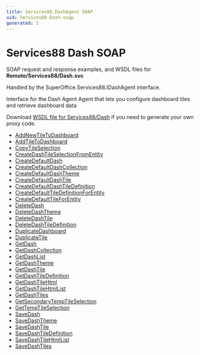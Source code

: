 ```yaml
---
title: Services88.DashAgent SOAP
uid: Services88-Dash-soap
generated: 1
---
```


# Services88 Dash SOAP

SOAP request and response examples, and WSDL files for **Remote/Services88/Dash.svc**

Handled by the <see cref="T:SuperOffice.Services88.IDashAgent">SuperOffice.Services88.IDashAgent</see> interface.

Interface for the Dash Agent
Agent that lets you configure dashboard tiles and retrieve dashboard data

Download [WSDL file for Services88/Dash](../Services88-Dash.md) if you need to generate your own proxy code.

* [AddNewTileToDashboard](AddNewTileToDashboard.md)
* [AddTileToDashboard](AddTileToDashboard.md)
* [CopyTileSelection](CopyTileSelection.md)
* [CreateDashTileSelectionFromEntity](CreateDashTileSelectionFromEntity.md)
* [CreateDefaultDash](CreateDefaultDash.md)
* [CreateDefaultDashCollection](CreateDefaultDashCollection.md)
* [CreateDefaultDashTheme](CreateDefaultDashTheme.md)
* [CreateDefaultDashTile](CreateDefaultDashTile.md)
* [CreateDefaultDashTileDefinition](CreateDefaultDashTileDefinition.md)
* [CreateDefaultTileDefinitionForEntity](CreateDefaultTileDefinitionForEntity.md)
* [CreateDefaultTileForEntity](CreateDefaultTileForEntity.md)
* [DeleteDash](DeleteDash.md)
* [DeleteDashTheme](DeleteDashTheme.md)
* [DeleteDashTile](DeleteDashTile.md)
* [DeleteDashTileDefinition](DeleteDashTileDefinition.md)
* [DuplicateDashboard](DuplicateDashboard.md)
* [DuplicateTile](DuplicateTile.md)
* [GetDash](GetDash.md)
* [GetDashCollection](GetDashCollection.md)
* [GetDashList](GetDashList.md)
* [GetDashTheme](GetDashTheme.md)
* [GetDashTile](GetDashTile.md)
* [GetDashTileDefinition](GetDashTileDefinition.md)
* [GetDashTileHtml](GetDashTileHtml.md)
* [GetDashTileHtmlList](GetDashTileHtmlList.md)
* [GetDashTiles](GetDashTiles.md)
* [GetSecondaryTempTileSelection](GetSecondaryTempTileSelection.md)
* [GetTempTileSelection](GetTempTileSelection.md)
* [SaveDash](SaveDash.md)
* [SaveDashTheme](SaveDashTheme.md)
* [SaveDashTile](SaveDashTile.md)
* [SaveDashTileDefinition](SaveDashTileDefinition.md)
* [SaveDashTileHtmlList](SaveDashTileHtmlList.md)
* [SaveDashTiles](SaveDashTiles.md)

